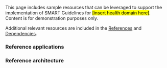 This page includes sample resources that can be leveraged to support the implementation of SMART Guidelines for <mark>[insert health domain here]</mark>. Content is for demonstration purposes only.

Additional relevant resources are included in the <a href="references.html">References</a> and <a href="dependencies.html">Dependencies</a>.
 
### Reference applications

### Reference architecture
